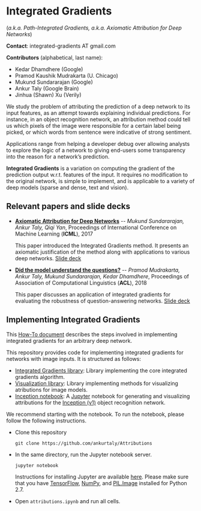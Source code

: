 # Integrated Gradients
(*a.k.a. Path-Integrated Gradients, a.k.a. Axiomatic Attribution for Deep
Networks*)

**Contact**: integrated-gradients AT gmail.com

**Contributors** (alphabetical, last name):
* Kedar Dhamdhere (Google)
* Pramod Kaushik Mudrakarta (U. Chicago)
* Mukund Sundararajan (Google)
* Ankur Taly (Google Brain)
* Jinhua (Shawn) Xu  (Verily)

We study the problem of attributing the prediction of a deep network to its
input features, as an attempt towards explaining individual predictions. For
instance, in an object recognition network, an attribution method could tell us
which pixels of the image were responsible for a certain label being picked, or
which words from sentence were indicative of strong sentiment.

Applications range from helping a developer debug over allowing analysts to explore
the logic of a network to giving end-users some transparency into the reason
for a network’s prediction.

**Integrated Gradients** is a variation on computing the gradient of the
prediction output w.r.t. features of the input. It requires no modification to
the original network, is simple to implement, and is applicable to a variety of
deep models (sparse and dense, text and vision).

## Relevant papers and slide decks

* [**Axiomatic Attribution for Deep Networks**][icml-paper] -- *Mukund Sundararajan, Ankur Taly, Qiqi Yan*, Proceedings of International Conference on Machine Learning (**ICML**), 2017
  
  This paper introduced the Integrated Gradients method. It presents an axiomatic justification of the method along with applications to various deep networks.
  [Slide deck][icml-slides]
  
* [**Did the model understand the questions?**][acl-paper] -- *Pramod Mudrakarta, Ankur Taly, Mukund Sundararajan, Kedar Dhamdhere*, Proceedings of Association of Computational Linguistics (**ACL**), 2018
  
  This paper discusses an application of integrated gradients for evaluating the robustness of question-answering networks. 
  [Slide deck][acl-slides]


## Implementing Integrated Gradients 

This [How-To document][howto] describes the steps involved in implementing integrated gradients
for an arbitrary deep network.

This repository provides code for implementing integrated gradients for networks
with image inputs. It is structured as follows:
* [Integrated Gradients library][intgrad-lib]: Library implementing the core
integrated gradients algorithm.
* [Visualization library][vis-lib]: Library implementing methods for visualizing
atributions for image models.
* [Inception notebook][incp-notebook]: A [Jupyter](http://jupyter.org/) notebook
for generating and visualizing attributions for the [Inception (v1)][incp-paper]
object recognition network.

We recommend starting with the notebook. To run the notebook, please follow the following instructions.
* Clone this repository
  
  ```
  git clone https://github.com/ankurtaly/Attributions
  ```
* In the same directory, run the Jupyter notebook server.
  
  ```
  jupyter notebook
  ```
  Instructions for installing Jupyter are available [here](http://jupyter.readthedocs.io/en/latest/install.html).
  Please make sure that you have [TensorFlow][tf], [NumPy][np], and [PIL.Image][pillow] installed for
  Python 2.7.
* Open `attributions.ipynb` and run all cells.

<!---
## Visualizations

Below are some visualizations of interior gradients (as a GIF) and integrated
gradients for some images from the ImageNet object recognition dataset. For
comparison, we also show a visualization of the gradients at the actual image.

### Image: 6864d7789068273e
![6864d7789068273e](/Visualizations/IntegratedGradients/6864d7789068273e.jpg)
### Image: e60dfdf262c5c74f
![e60dfdf262c5c74f](/Visualizations/IntegratedGradients/e60dfdf262c5c74f.jpg)
### Image: 35655d94a4557fbb
![35655d94a4557fbb](/Visualizations/IntegratedGradients/35655d94a4557fbb.jpg)
### Image: bda7f59b986d42c0
![bda7f59b986d42c0](/Visualizations/IntegratedGradients/bda7f59b986d42c0.jpg)
### Image: 96bb6e948866e5b5
![96bb6e948866e5b5](/Visualizations/IntegratedGradients/96bb6e948866e5b5.jpg)
### Image: 80c64f2e27f8784a
![80c64f2e27f8784a](/Visualizations/IntegratedGradients/80c64f2e27f8784a.jpg)
### :gImage: b19f875f181025d3
![b19f875f181025d3](/Visualizations/IntegratedGradients/b19f875f181025d3.jpg)
### Image: 2f401b18be02d7fe
![2f401b18be02d7fe](/Visualizations/IntegratedGradients/2f401b18be02d7fe.jpg)
### Image: 92445d6529368418
![92445d6529368418](/Visualizations/IntegratedGradients/92445d6529368418.jpg)
### Image: ba1011c8f9633a49
![ba1011c8f9633a49](/Visualizations/IntegratedGradients/ba1011c8f9633a49.jpg)
### Image: 3721d654514bc885
![3721d654514bc885](/Visualizations/IntegratedGradients/3721d654514bc885.jpg)
### Image: 12ec21fa7003eae5
![12ec21fa7003eae5](/Visualizations/IntegratedGradients/12ec21fa7003eae5.jpg)
### Image: 82262660db12ad85
![82262660db12ad85](/Visualizations/IntegratedGradients/82262660db12ad85.jpg)
### Image: b2ab69fbb052b435
![b2ab69fbb052b435](/Visualizations/IntegratedGradients/b2ab69fbb052b435.jpg)
### Image: 9a7e268c95022a1c
![9a7e268c95022a1c](/Visualizations/IntegratedGradients/9a7e268c95022a1c.jpg)
### Image: 023d8b91c64faf4b
![023d8b91c64faf4b](/Visualizations/IntegratedGradients/023d8b91c64faf4b.jpg)
### Image: 7f12674c6943381d
![7f12674c6943381d](/Visualizations/IntegratedGradients/7f12674c6943381d.jpg)
### Image: 7bcfe0265ad6a2b5
![7bcfe0265ad6a2b5](/Visualizations/IntegratedGradients/7bcfe0265ad6a2b5.jpg)
### Image: 518a1c0660c5e32e
![518a1c0660c5e32e](/Visualizations/IntegratedGradients/518a1c0660c5e32e.jpg)
### Image: e9c7c07cb5730dac
![e9c7c07cb5730dac](/Visualizations/IntegratedGradients/e9c7c07cb5730dac.jpg)
-->

[howto]:https://github.com/ankurtaly/Integrated-Gradients/tree/master/howto.md
[intgrad-lib]:https://github.com/ankurtaly/Integrated-Gradients/tree/master/IntegratedGradients
[vis-lib]:https://github.com/ankurtaly/Integrated-Gradients/tree/master/VisualizationLibrary
[incp-notebook]:https://github.com/ankurtaly/Integrated-Gradients/blob/master/attributions.ipynb
[incp-paper]:http://www.cv-foundation.org/openaccess/content_cvpr_2015/papers/Szegedy_Going_Deeper_With_2015_CVPR_paper.pdf
[icml-paper]:http://proceedings.mlr.press/v70/sundararajan17a/sundararajan17a.pdf
[acl-paper]:https://arxiv.org/abs/1805.05492
[icml-slides]: https://github.com/ankurtaly/Integrated-Gradients/tree/master/icml_slides.pdf
[acl-slides]:https://github.com/pramodkaushik/acl18_results/blob/master/talk_slides_ACL2018.pdf
[attributions-code]:https://github.com/ankurtaly/Attributions/blob/master/attributions.ipynb
[tf]:https://www.tensorflow.org/install/
[np]:https://docs.scipy.org/doc/numpy/user/install.html
[pillow]:http://pillow.readthedocs.io/en/3.1.x/installation.html
